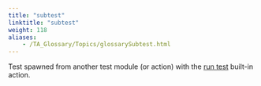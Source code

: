 ```yaml
--- 
title: "subtest"
linktitle: "subtest"
weight: 118
aliases: 
    - /TA_Glossary/Topics/glossarySubtest.html
---
```


Test spawned from another test module \(or action\) with the [run test](/TA_Automation/Topics/bia_run_test.html) built-in action.

